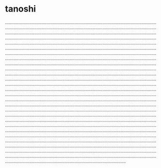 # tanoshi

.......................................................................................................................................................................................................................................................................................................................................................................................................................................................................................................................................................................................................................................................................................................................................................................................................................................................................................................................................................................................................................................................................................................................................................................................................................................................................................................................................................................................................................................................................................................................................................................................................................................................................................................................................................................................................................................................................................................................................................................................................................................................................................................................................................................................................................................................................................................................................................................................................................................................................................................................................................................................................................................................................................................................................................................................................................................................................................................................................................................................................................................................................................................................................................................................................................................................................................................................................................................................................................................................................................................................................................................................